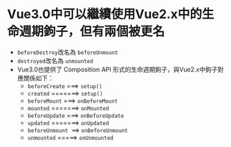 # Vue3.0中可以繼續使用Vue2.x中的生命週期鉤子，但有兩個被更名

- `beforeDestroy`改名為 `beforeUnmount`
- `destroyed`改名為 `unmounted`
- Vue3.0也提供了 Composition API 形式的生命週期鉤子，與Vue2.x中鉤子對應關係如下：
  - `beforeCreate`  ===> `setup()`
  - `created`   =======> `setup()`
  - `beforeMount`   ===> `onBeforeMount`
  - `mounted`   =======> `onMounted`
  - `beforeUpdate`  ===> `onBeforeUpdate`
  - `updated`   =======> `onUpdated`
  - `beforeUnmount`  ==> `onBeforeUnmount`
  - `unmounted`   =====> `onUnmounted`
